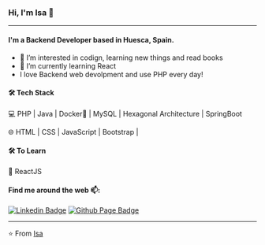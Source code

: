 ### Hi, I'm Isa 👋
---

#### I'm a Backend Developer based in Huesca, Spain.

- 👀 I’m interested in codign, learning new things and read books
- 🌱 I’m currently learning React
- I love Backend web devolpment and use PHP every day!

#### 🛠 Tech Stack
💻   PHP | Java | Docker🐳 | MySQL | Hexagonal Architecture | SpringBoot

🌐   HTML | CSS | JavaScript | Bootstrap | 

#### 🛠 To Learn
🔧   ReactJS 

#### Find me around the web 📫:
[![Linkedin Badge](https://img.shields.io/badge/-LinkedIn-blue?style=flat-square&logo=Linkedin&logoColor=white&link=https://www.linkedin.com/in/isabelgonzalezanzano/)](https://www.linkedin.com/in/isabelgonzalezanzano/)
[![Github Page Badge](https://img.shields.io/badge/-Github_Page-000?style=flat-square&logo=Github&logoColor=white&link=https://github.com/IsabelGA89)](https://github.com/IsabelGA89)

---

⭐️ From [Isa](https://github.com/IsabelGA89)
